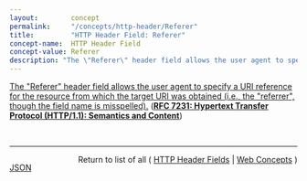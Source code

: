 ```yaml
---
layout:        concept
permalink:     "/concepts/http-header/Referer"
title:         "HTTP Header Field: Referer"
concept-name:  HTTP Header Field
concept-value: Referer
description: "The \"Referer\" header field allows the user agent to specify a URI reference for the resource from which the target URI was obtained (i.e., the \"referrer\", though the field name is misspelled)."
---
```


[The "Referer" header field allows the user agent to specify a URI reference for the resource from which the target URI was obtained (i.e., the "referrer", though the field name is misspelled).](https://datatracker.ietf.org/doc/html/rfc7231#section-5.5.2 "Read documentation for HTTP Header Field &#34;Referer&#34;") (**[RFC 7231: Hypertext Transfer Protocol (HTTP/1.1): Semantics and Content](/specs/IETF/RFC/7231 "The Hypertext Transfer Protocol (HTTP) is an application-level protocol for distributed, collaborative, hypertext information systems. This document defines the semantics of HTTP/1.1 messages as expressed by request methods, request header fields, response status codes, and response header fields, along with the payload of messages (metadata and body content) and mechanisms for content negotiation.")**)

<br/>
<hr/>

<p style="float : left"><a href="./Referer.json" title="JSON representing this particular Web Concept value">JSON</a></p>
<p style="text-align: right">Return to list of all ( <a href="../http-header/">HTTP Header Fields</a> | <a href="../">Web Concepts</a> )</p>
